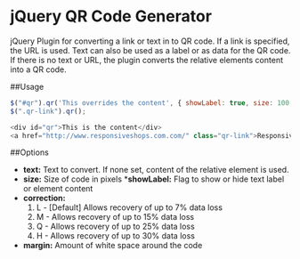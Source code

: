 jQuery QR Code Generator
=========

jQuery Plugin for converting a link or text in to QR code.
If a link is specified, the URL is used. Text can also be used as a label or as data for the QR code.
If there is no text or URL, the plugin converts the relative elements content into a QR code.

##Usage
```javascript
$("#qr").qr('This overrides the content', { showLabel: true, size: 100 });
$(".qr-link").qr();

<div id="qr">This is the content</div>
<a href="http://www.responsiveshops.com.com/" class="qr-link">ResponsiveShops</a> 
```

##Options
* __text:__ Text to convert. If none set, content of the relative element is used.
* __size:__ Size of code in pixels
*__showLabel:__ Flag to show or hide text label or element content
* __correction:__
  1. L - [Default] Allows recovery of up to 7% data loss
  2. M - Allows recovery of up to 15% data loss
  3. Q - Allows recovery of up to 25% data loss
  4. H - Allows recovery of up to 30% data loss
* __margin:__ Amount of white space around the code
